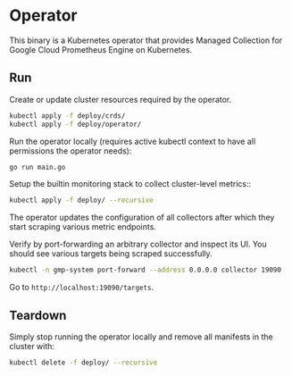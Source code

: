 # Operator

This binary is a Kubernetes operator that provides Managed Collection for Google
Cloud Prometheus Engine on Kubernetes.

## Run

Create or update cluster resources required by the operator.

```bash
kubectl apply -f deploy/crds/
kubectl apply -f deploy/operator/
```

Run the operator locally (requires active kubectl context to have all permissions
the operator needs):

```bash
go run main.go
```

Setup the builtin monitoring stack to collect cluster-level metrics::

```bash
kubectl apply -f deploy/ --recursive
```

The operator updates the configuration of all collectors after which they start
scraping various metric endpoints.

Verify by port-forwarding an arbitrary collector and inspect its UI. You should
see various targets being scraped successfully.

```bash
kubectl -n gmp-system port-forward --address 0.0.0.0 collector 19090
```

Go to `http://localhost:19090/targets`.

## Teardown

Simply stop running the operator locally and remove all manifests in the cluster with:

```bash
kubectl delete -f deploy/ --recursive
```
